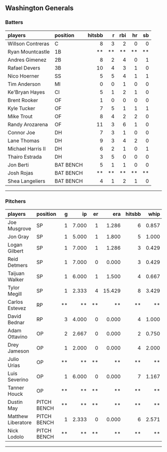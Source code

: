 ## Washington Generals

### Batters

 
|players           |position  | hitsbb|  r| rbi| hr| sb| 
|:-----------------|:---------|------:|--:|---:|--:|--:| 
|Willson Contreras |C         |      8|  3|   2|  0|  0| 
|Ryan Mountcastle  |1B        |     **| **|  **| **| **| 
|Andres Gimenez    |2B        |      8|  2|   4|  0|  1| 
|Rafael Devers     |3B        |     10|  4|   3|  1|  0| 
|Nico Hoerner      |SS        |      5|  5|   4|  1|  1| 
|Tim Anderson      |MI        |      0|  0|   1|  0|  0| 
|Ke'Bryan Hayes    |CI        |      5|  1|   2|  1|  0| 
|Brent Rooker      |OF        |      1|  0|   0|  0|  0| 
|Kyle Tucker       |OF        |      7|  5|   1|  1|  1| 
|Mike Trout        |OF        |      8|  4|   2|  2|  0| 
|Randy Arozarena   |OF        |     11|  3|   6|  1|  0| 
|Connor Joe        |DH        |      7|  3|   1|  0|  0| 
|Lane Thomas       |DH        |      9|  3|   4|  2|  0| 
|Michael Harris II |DH        |      6|  2|   1|  0|  1| 
|Thairo Estrada    |DH        |      3|  5|   0|  0|  0| 
|Jon Berti         |BAT BENCH |      5|  1|   1|  0|  0| 
|Josh Rojas        |BAT BENCH |     **| **|  **| **| **| 
|Shea Langeliers   |BAT BENCH |      4|  1|   2|  1|  0| 


* * *

### Pitchers

 
|players            |position    |  g|    ip| er|    era| hitsbb|  whip| so|  w| sv| 
|:------------------|:-----------|--:|-----:|--:|------:|------:|-----:|--:|--:|--:| 
|Joe Musgrove       |SP          |  1| 7.000|  1|  1.286|      6| 0.857|  7|  1|  0| 
|Jon Gray           |SP          |  1| 5.000|  1|  1.800|      5| 1.000|  4|  0|  0| 
|Logan Gilbert      |SP          |  1| 7.000|  1|  1.286|      3| 0.429|  5|  1|  0| 
|Reid Detmers       |SP          |  1| 7.000|  0|  0.000|      3| 0.429|  8|  0|  0| 
|Taijuan Walker     |SP          |  1| 6.000|  1|  1.500|      4| 0.667|  5|  1|  0| 
|Tylor Megill       |SP          |  1| 2.333|  4| 15.429|      8| 3.429|  2|  0|  0| 
|Carlos Estevez     |RP          | **|    **| **|     **|     **|    **| **| **| **| 
|David Bednar       |RP          |  3| 4.000|  0|  0.000|      4| 1.000|  3|  0|  1| 
|Adam Ottavino      |OP          |  2| 2.667|  0|  0.000|      2| 0.750|  4|  0|  0| 
|Drey Jameson       |OP          |  1| 2.000|  0|  0.000|      4| 2.000|  2|  0|  0| 
|Julio Urias        |OP          | **|    **| **|     **|     **|    **| **| **| **| 
|Luis Severino      |OP          |  1| 6.000|  0|  0.000|      7| 1.167|  4|  1|  0| 
|Tanner Houck       |OP          | **|    **| **|     **|     **|    **| **| **| **| 
|Dustin May         |PITCH BENCH | **|    **| **|     **|     **|    **| **| **| **| 
|Matthew Liberatore |PITCH BENCH |  1| 2.333|  0|  0.000|      6| 2.571|  3|  0|  0| 
|Nick Lodolo        |PITCH BENCH | **|    **| **|     **|     **|    **| **| **| **| 


* * *


